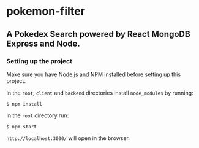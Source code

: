 # pokemon-filter

## A Pokedex Search powered by React MongoDB Express and Node.



### Setting up the project
Make sure you have Node.js and NPM installed before setting up this project.

In the `root`, `client` and `backend` directories install `node_modules` by running:

```
$ npm install
```

In the `root` directory run:

```
$ npm start
```

`http://localhost:3000/` will open in the browser.




